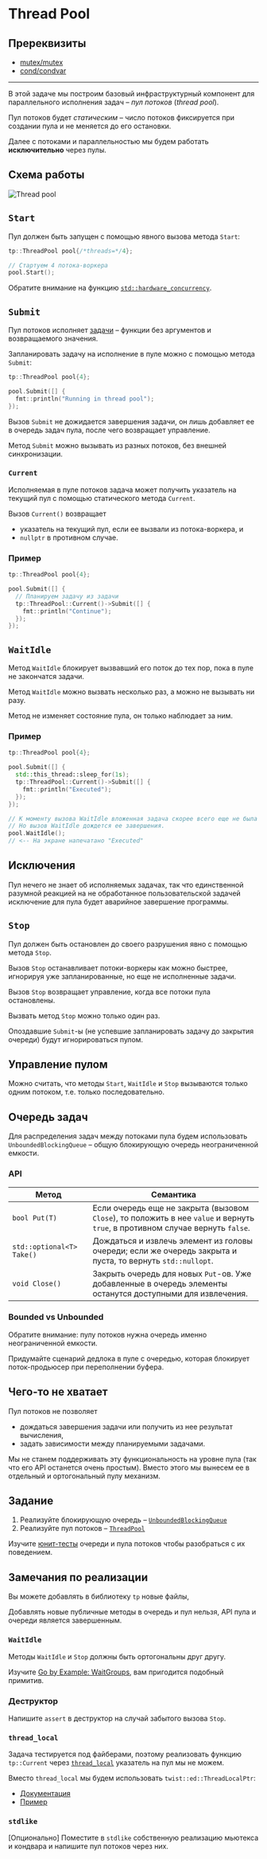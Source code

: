 # Thread Pool

## Пререквизиты

- [mutex/mutex](/tasks/mutex/mutex)
- [cond/condvar](/tasks/cond/condvar)

----


В этой задаче мы построим базовый инфраструктурный компонент для параллельного исполнения задач – _пул потоков_ (_thread pool_).

Пул потоков будет _статическим_ – число потоков фиксируется при создании пула и не меняется до его остановки.

Далее с потоками и параллельностью мы будем работать **исключительно** через пулы.

## Схема работы

![Thread pool](images/thread_pool.png)

## `Start`

Пул должен быть запущен с помощью явного вызова метода `Start`:

```cpp
tp::ThreadPool pool{/*threads=*/4};

// Стартуем 4 потока-воркера
pool.Start();
```

Обратите внимание на функцию [`std::hardware_concurrency`](https://en.cppreference.com/w/cpp/thread/thread/hardware_concurrency).

## `Submit`

Пул потоков исполняет [задачи](tp/task.hpp) – функции без аргументов и возвращаемого значения.

Запланировать задачу на исполнение в пуле можно с помощью метода `Submit`:

```cpp
tp::ThreadPool pool{4};

pool.Submit([] {
  fmt::println("Running in thread pool");
});
```

Вызов `Submit` не дожидается завершения задачи, он лишь добавляет ее в очередь задач пула, после чего возвращает управление.

Метод `Submit` можно вызывать из разных потоков, без внешней синхронизации.

### `Current`

Исполняемая в пуле потоков задача может получить указатель на текущий пул с помощью статического метода `Current`.

Вызов `Current()` возвращает
- указатель на текущий пул, если ее вызвали из потока-воркера, и
- `nullptr` в противном случае.

### Пример
```cpp
tp::ThreadPool pool{4};

pool.Submit([] {
  // Планируем задачу из задачи
  tp::ThreadPool::Current()->Submit([] {
    fmt::println("Continue");
  });
});
```

## `WaitIdle`

Метод `WaitIdle` блокирует вызвавший его поток до тех пор, пока в пуле не закончатся задачи.

Метод `WaitIdle` можно вызвать несколько раз, а можно не вызывать ни разу.

Метод не изменяет состояние пула, он только наблюдает за ним.

### Пример
```cpp
tp::ThreadPool pool{4};

pool.Submit([] {
  std::this_thread::sleep_for(1s);
  tp::ThreadPool::Current()->Submit([] {
    fmt::println("Executed");
  });
});

// К моменту вызова WaitIdle вложенная задача скорее всего еще не была запланирована на исполнение.
// Но вызов WaitIdle дождется ее завершения.
pool.WaitIdle();
// <-- На экране напечатано "Executed"
```

## Исключения

Пул нечего не знает об исполняемых задачах,
так что единственной разумной реакцией на не обработанное пользовательской задачей исключение для пула будет аварийное завершение программы.

## `Stop`

Пул должен быть остановлен до своего разрушения явно с помощью метода `Stop`.

Вызов `Stop` останавливает потоки-воркеры как можно быстрее, игнорируя уже запланированные, но еще не исполненные задачи. 

Вызов `Stop` возвращает управление, когда все потоки пула остановлены.

Вызвать метод `Stop` можно только один раз. 

Опоздавшие `Submit`-ы (не успевшие запланировать задачу до закрытия очереди) будут игнорироваться пулом.

## Управление пулом

Можно считать, что методы `Start`, `WaitIdle` и `Stop` вызываются только одним потоком, т.е. только последовательно.

## Очередь задач

Для распределения задач между потоками пула будем использовать `UnboundedBlockingQueue` – общую блокирующую очередь неограниченной емкости.

### API

| Метод | Семантика |
|---|---|
| `bool Put(T)` | Если очередь еще не закрыта (вызовом `Close`), то положить в нее `value` и вернуть `true`, в противном случае вернуть `false`. |
| `std::optional<T> Take()` | Дождаться и извлечь элемент из головы очереди; если же очередь закрыта и пуста, то вернуть `std::nullopt`. |
| `void Close()` | Закрыть очередь для новых `Put`-ов. Уже добавленные в очередь элементы останутся доступными для извлечения. |

### Bounded vs Unbounded

Обратите внимание: пулу потоков нужна очередь именно неограниченной емкости.

Придумайте сценарий дедлока в пуле с очередью, которая блокирует поток-продьюсер при переполнении буфера.

## Чего-то не хватает

Пул потоков не позволяет

- дождаться завершения задачи или получить из нее результат вычисления,
- задать зависимости между планируемыми задачами.

Мы не станем поддерживать эту функциональность на уровне пула (так что его API останется очень простым). Вместо этого мы вынесем ее в отдельный и ортогональный пулу механизм.

## Задание

1) Реализуйте блокирующую очередь – [`UnboundedBlockingQueue`](tp/queue.hpp)
2) Реализуйте пул потоков – [`ThreadPool`](tp/thread_pool.hpp)

Изучите [юнит-тесты](tests/unit) очереди и пула потоков чтобы разобраться с их поведением.

## Замечания по реализации

Вы можете добавлять в библиотеку `tp` новые файлы,

Добавлять новые публичные методы в очередь и пул нельзя, API пула и очереди является завершенным.

### `WaitIdle`

Методы `WaitIdle` и `Stop` должны быть ортогональны друг другу.

Изучите [Go by Example: WaitGroups](https://gobyexample.com/waitgroups), вам пригодится подобный примитив.

### Деструктор

Напишите `assert` в деструктор на случай забытого вызова `Stop`.

### `thread_local`

Задача тестируется под файберами, поэтому реализовать функцию `tp::Current` через [`thread_local`](https://en.cppreference.com/w/cpp/keyword/thread_local) указатель на пул мы не можем.

Вместо `thread_local` мы будем использовать `twist::ed::ThreadLocalPtr`:

- [Документация](https://gitlab.com/Lipovsky/twist/-/blob/master/docs/ru/guide.md#ptr)
- [Пример](https://gitlab.com/Lipovsky/twist/-/blob/master/examples/local/main.cpp)

### `stdlike`

[Опционально] Поместите в `stdlike` собственную реализацию мьютекса и кондвара и напишите пул потоков через них.
